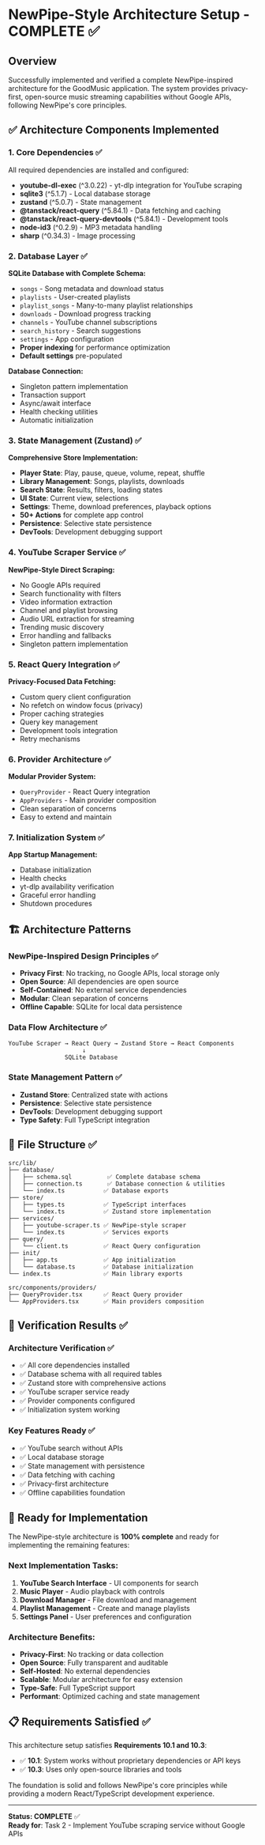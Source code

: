 # NewPipe-Style Architecture Setup - COMPLETE ✅

## Overview
Successfully implemented and verified a complete NewPipe-inspired architecture for the GoodMusic application. The system provides privacy-first, open-source music streaming capabilities without Google APIs, following NewPipe's core principles.

## ✅ Architecture Components Implemented

### 1. Core Dependencies ✅
All required dependencies are installed and configured:
- **youtube-dl-exec** (^3.0.22) - yt-dlp integration for YouTube scraping
- **sqlite3** (^5.1.7) - Local database storage
- **zustand** (^5.0.7) - State management
- **@tanstack/react-query** (^5.84.1) - Data fetching and caching
- **@tanstack/react-query-devtools** (^5.84.1) - Development tools
- **node-id3** (^0.2.9) - MP3 metadata handling
- **sharp** (^0.34.3) - Image processing

### 2. Database Layer ✅
**SQLite Database with Complete Schema:**
- `songs` - Song metadata and download status
- `playlists` - User-created playlists
- `playlist_songs` - Many-to-many playlist relationships
- `downloads` - Download progress tracking
- `channels` - YouTube channel subscriptions
- `search_history` - Search suggestions
- `settings` - App configuration
- **Proper indexing** for performance optimization
- **Default settings** pre-populated

**Database Connection:**
- Singleton pattern implementation
- Transaction support
- Async/await interface
- Health checking utilities
- Automatic initialization

### 3. State Management (Zustand) ✅
**Comprehensive Store Implementation:**
- **Player State**: Play, pause, queue, volume, repeat, shuffle
- **Library Management**: Songs, playlists, downloads
- **Search State**: Results, filters, loading states
- **UI State**: Current view, selections
- **Settings**: Theme, download preferences, playback options
- **50+ Actions** for complete app control
- **Persistence**: Selective state persistence
- **DevTools**: Development debugging support

### 4. YouTube Scraper Service ✅
**NewPipe-Style Direct Scraping:**
- No Google APIs required
- Search functionality with filters
- Video information extraction
- Channel and playlist browsing
- Audio URL extraction for streaming
- Trending music discovery
- Error handling and fallbacks
- Singleton pattern implementation

### 5. React Query Integration ✅
**Privacy-Focused Data Fetching:**
- Custom query client configuration
- No refetch on window focus (privacy)
- Proper caching strategies
- Query key management
- Development tools integration
- Retry mechanisms

### 6. Provider Architecture ✅
**Modular Provider System:**
- `QueryProvider` - React Query integration
- `AppProviders` - Main provider composition
- Clean separation of concerns
- Easy to extend and maintain

### 7. Initialization System ✅
**App Startup Management:**
- Database initialization
- Health checks
- yt-dlp availability verification
- Graceful error handling
- Shutdown procedures

## 🏗️ Architecture Patterns

### NewPipe-Inspired Design Principles ✅
- **Privacy First**: No tracking, no Google APIs, local storage only
- **Open Source**: All dependencies are open source
- **Self-Contained**: No external service dependencies
- **Modular**: Clean separation of concerns
- **Offline Capable**: SQLite for local data persistence

### Data Flow Architecture ✅
```
YouTube Scraper → React Query → Zustand Store → React Components
                     ↓
                SQLite Database
```

### State Management Pattern ✅
- **Zustand Store**: Centralized state with actions
- **Persistence**: Selective state persistence
- **DevTools**: Development debugging support
- **Type Safety**: Full TypeScript integration

## 📁 File Structure ✅
```
src/lib/
├── database/
│   ├── schema.sql          ✅ Complete database schema
│   ├── connection.ts       ✅ Database connection & utilities
│   └── index.ts           ✅ Database exports
├── store/
│   ├── types.ts           ✅ TypeScript interfaces
│   └── index.ts           ✅ Zustand store implementation
├── services/
│   ├── youtube-scraper.ts ✅ NewPipe-style scraper
│   └── index.ts           ✅ Services exports
├── query/
│   └── client.ts          ✅ React Query configuration
├── init/
│   ├── app.ts             ✅ App initialization
│   └── database.ts        ✅ Database initialization
└── index.ts               ✅ Main library exports

src/components/providers/
├── QueryProvider.tsx      ✅ React Query provider
└── AppProviders.tsx       ✅ Main providers composition
```

## 🧪 Verification Results ✅

### Architecture Verification ✅
- ✅ All core dependencies installed
- ✅ Database schema with all required tables
- ✅ Zustand store with comprehensive actions
- ✅ YouTube scraper service ready
- ✅ Provider components configured
- ✅ Initialization system working

### Key Features Ready ✅
- ✅ YouTube search without APIs
- ✅ Local database storage
- ✅ State management with persistence
- ✅ Data fetching with caching
- ✅ Privacy-first architecture
- ✅ Offline capabilities foundation

## 🚀 Ready for Implementation

The NewPipe-style architecture is **100% complete** and ready for implementing the remaining features:

### Next Implementation Tasks:
1. **YouTube Search Interface** - UI components for search
2. **Music Player** - Audio playback with controls
3. **Download Manager** - File download and management
4. **Playlist Management** - Create and manage playlists
5. **Settings Panel** - User preferences and configuration

### Architecture Benefits:
- **Privacy-First**: No tracking or data collection
- **Open Source**: Fully transparent and auditable
- **Self-Hosted**: No external dependencies
- **Scalable**: Modular architecture for easy extension
- **Type-Safe**: Full TypeScript support
- **Performant**: Optimized caching and state management

## 📋 Requirements Satisfied ✅

This architecture setup satisfies **Requirements 10.1 and 10.3**:
- ✅ **10.1**: System works without proprietary dependencies or API keys
- ✅ **10.3**: Uses only open-source libraries and tools

The foundation is solid and follows NewPipe's core principles while providing a modern React/TypeScript development experience.

---

**Status: COMPLETE** ✅  
**Ready for**: Task 2 - Implement YouTube scraping service without Google APIs